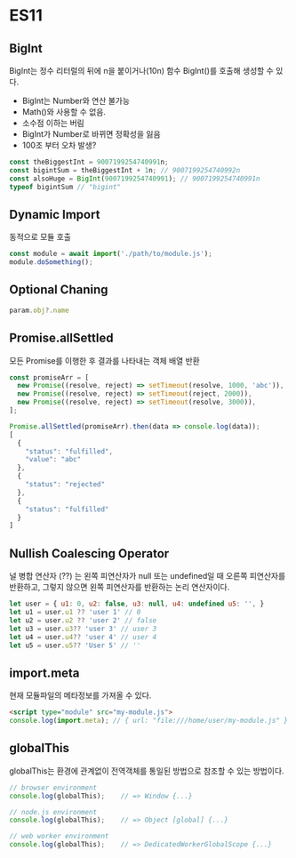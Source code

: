 # ES11


## BigInt
BigInt는 정수 리터럴의 뒤에 n을 붙이거나(10n) 함수 BigInt()를 호출해 생성할 수 있다.
 - BigInt는 Number와 연산 불가능
 - Math()와 사용할 수 없음.
 - 소수점 이하는 버림
 - BigInt가 Number로 바뀌면 정확성을 잃음
 - 100조 부터 오차 발생?

```js
const theBiggestInt = 9007199254740991n;
const bigintSum = theBiggestInt + 1n; // 9007199254740992n
const alsoHuge = BigInt(9007199254740991); // 9007199254740991n
typeof bigintSum // "bigint"
```

## Dynamic Import
동적으로 모듈 호출
```js
const module = await import('./path/to/module.js');
module.doSomething();
```

## Optional Chaning
```js
param.obj?.name
```

## Promise.allSettled
모든 Promise를 이행한 후 결과를 나타내는 객체 배열 반환
```js
const promiseArr = [
  new Promise((resolve, reject) => setTimeout(resolve, 1000, 'abc')),
  new Promise((resolve, reject) => setTimeout(reject, 2000)),
  new Promise((resolve, reject) => setTimeout(resolve, 3000)),
];

Promise.allSettled(promiseArr).then(data => console.log(data));
[
  {
    "status": "fulfilled",
    "value": "abc"
  },
  {
    "status": "rejected"
  },
  {
    "status": "fulfilled"
  }
]
```


## Nullish Coalescing Operator
널 병합 연산자 (??) 는 왼쪽 피연산자가 null 또는 undefined일 때 오른쪽 피연산자를 반환하고, 그렇지 않으면 왼쪽 피연산자를 반환하는 논리 연산자이다.
```js
let user = { u1: 0, u2: false, u3: null, u4: undefined u5: '', }
let u1 = user.u1 ?? 'user 1' // 0
let u2 = user.u2 ?? 'user 2' // false 
let u3 = user.u3?? 'user 3' // user 3 
let u4 = user.u4?? 'user 4' // user 4
let u5 = user.u5?? 'User 5' // ''
```


## import.meta
현재 모듈파일의 메타정보를 가져올 수 있다.
```html
<script type="module" src="my-module.js">
console.log(import.meta); // { url: "file:///home/user/my-module.js" }
```

## globalThis
globalThis는 환경에 관계없이 전역객체를 통일된 방법으로 참조할 수 있는 방법이다.
```js
// browser environment
console.log(globalThis);    // => Window {...}

// node.js environment
console.log(globalThis);    // => Object [global] {...}

// web worker environment
console.log(globalThis);    // => DedicatedWorkerGlobalScope {...}
```